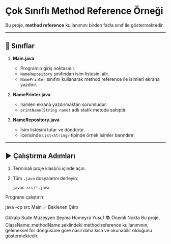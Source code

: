 # Çok Sınıflı Method Reference Örneği

Bu proje, **method reference** kullanımını birden fazla sınıf ile göstermektedir.

---

## 📌 Sınıflar

1. **Main.java**
    - Programın giriş noktasıdır.
    - `NameRepository` sınıfından isim listesini alır.
    - `NamePrinter` sınıfını kullanarak method reference ile isimleri ekrana yazdırır.

2. **NamePrinter.java**
    - İsimleri ekrana yazdırmaktan sorumludur.
    - `printName(String name)` adlı statik metoda sahiptir.

3. **NameRepository.java**
    - İsim listesini tutar ve döndürür.
    - İçerisinde `List<String>` tipinde örnek isimler barındırır.

---

## ▶️ Çalıştırma Adımları

1. Terminali proje klasörü içinde açın.
2. Tüm `.java` dosyalarını derleyin:

   ```bash
   javac src/*.java
Programı çalıştırın:


java -cp src Main
✅ Beklenen Çıktı

Gökalp
Sude
Müzeyyen
Şeyma
Hümeyra
Yusuf
📚 Önemli Nokta
Bu proje, ClassName::methodName şeklindeki method reference kullanımının, geleneksel for döngüsüne göre nasıl daha kısa ve okunabilir olduğunu göstermektedir.